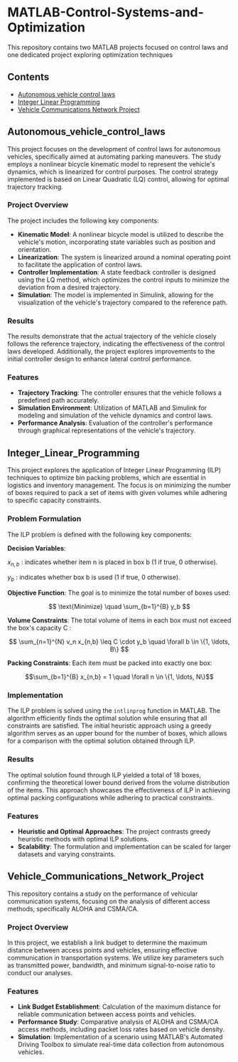# MATLAB-Control-Systems-and-Optimization
This repository contains two MATLAB projects focused on control laws and one dedicated project exploring optimization techniques

## Contents
- [Autonomous vehicle control laws](#Autonomous_vehicle_control_laws)
- [Integer Linear Programming](#nteger_Linear_Programming)       
- [Vehicle Communications Network Project](#Vehicle_Communications_Network_Project)

## Autonomous_vehicle_control_laws

This project focuses on the development of control laws for autonomous vehicles, specifically aimed at automating parking maneuvers. The study employs a nonlinear bicycle kinematic model to represent the vehicle's dynamics, which is linearized for control purposes. The control strategy implemented is based on Linear Quadratic (LQ) control, allowing for optimal trajectory tracking.

### Project Overview

The project includes the following key components:

- **Kinematic Model**: A nonlinear bicycle model is utilized to describe the vehicle's motion, incorporating state variables such as position and orientation.
- **Linearization**: The system is linearized around a nominal operating point to facilitate the application of control laws.
- **Controller Implementation**: A state feedback controller is designed using the LQ method, which optimizes the control inputs to minimize the deviation from a desired trajectory.
- **Simulation**: The model is implemented in Simulink, allowing for the visualization of the vehicle's trajectory compared to the reference path.

### Results

The results demonstrate that the actual trajectory of the vehicle closely follows the reference trajectory, indicating the effectiveness of the control laws developed. Additionally, the project explores improvements to the initial controller design to enhance lateral control performance.

### Features

- **Trajectory Tracking**: The controller ensures that the vehicle follows a predefined path accurately.
- **Simulation Environment**: Utilization of MATLAB and Simulink for modeling and simulation of the vehicle dynamics and control laws.
- **Performance Analysis**: Evaluation of the controller's performance through graphical representations of the vehicle's trajectory.

## Integer_Linear_Programming

This project explores the application of Integer Linear Programming (ILP) techniques to optimize bin packing problems, which are essential in logistics and inventory management. The focus is on minimizing the number of boxes required to pack a set of items with given volumes while adhering to specific capacity constraints.

### Problem Formulation

The ILP problem is defined with the following key components:

**Decision Variables**: 

$x_{n,b}$  :   indicates whether item n is placed in box  b (1 if true, 0 otherwise).

$y_b$     : indicates whether box  b is used (1 if true, 0 otherwise). 

**Objective Function**: 
The goal is to minimize the total number of boxes used:

$$ 
\text{Minimize} \quad \sum_{b=1}^{B} y_b 
$$


**Volume Constraints**: 
The total volume of items in each box must not exceed the box's capacity C :

$$ \sum_{n=1}^{N} v_n x_{n,b} \leq C \cdot y_b \quad \forall b \in \{1, \ldots, B\} $$


**Packing Constraints**: 
Each item must be packed into exactly one box:
 
$$\sum_{b=1}^{B} x_{n,b} = 1 \quad \forall n \in \{1, \ldots, N\}$$

### Implementation

The ILP problem is solved using the `intlinprog` function in MATLAB. The algorithm efficiently finds the optimal solution while ensuring that all constraints are satisfied. The initial heuristic approach using a greedy algorithm serves as an upper bound for the number of boxes, which allows for a comparison with the optimal solution obtained through ILP.

### Results

The optimal solution found through ILP yielded a total of 18 boxes, confirming the theoretical lower bound derived from the volume distribution of the items. This approach showcases the effectiveness of ILP in achieving optimal packing configurations while adhering to practical constraints.

### Features

- **Heuristic and Optimal Approaches**: The project contrasts greedy heuristic methods with optimal ILP solutions.
- **Scalability**: The formulation and implementation can be scaled for larger datasets and varying constraints.

## Vehicle_Communications_Network_Project

This repository contains a study on the performance of vehicular communication systems, focusing on the analysis of different access methods, specifically ALOHA and CSMA/CA.

### Project Overview

In this project, we establish a link budget to determine the maximum distance between access points and vehicles, ensuring effective communication in transportation systems. We utilize key parameters such as transmitted power, bandwidth, and minimum signal-to-noise ratio to conduct our analyses.

### Features

- **Link Budget Establishment**: Calculation of the maximum distance for reliable communication between access points and vehicles.
- **Performance Study**: Comparative analysis of ALOHA and CSMA/CA access methods, including packet loss rates based on vehicle density.
- **Simulation**: Implementation of a scenario using MATLAB's Automated Driving Toolbox to simulate real-time data collection from autonomous vehicles.

